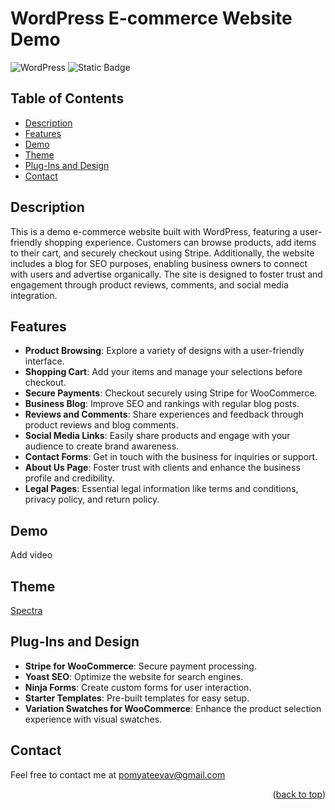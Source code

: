 # WordPress E-commerce Website Demo

![WordPress](https://img.shields.io/badge/WordPress-blue?style=for-the-badge&logo=WordPress&labelColor=grey)
![Static Badge](https://img.shields.io/badge/Stripe-purple?style=for-the-badge&logo=Stripe&labelColor=grey)

## Table of Contents

<ul>
    <li>
        <a href="#description">Description</a>
    </li>
    <li>
        <a href="#features">Features</a>
    </li>
    <li>
        <a href="#demo">Demo</a>
    </li>
    <li>
        <a href="#theme">Theme</a>
    </li>
    <li>
        <a href="#plug-ins-and-design">Plug-Ins and Design</a>
    </li>
    <li>
        <a href="#contact">Contact</a>
    </li>
</ul>

## Description

This is a demo e-commerce website built with WordPress, featuring a user-friendly shopping experience. Customers can browse products, add items to their cart, and securely checkout using Stripe. Additionally, the website includes a blog for SEO purposes, enabling business owners to connect with users and advertise organically. The site is designed to foster trust and engagement through product reviews, comments, and social media integration.

## Features

- **Product Browsing**: Explore a variety of designs with a user-friendly interface.
- **Shopping Cart**: Add your items and manage your selections before checkout.
- **Secure Payments**: Checkout securely using Stripe for WooCommerce.
- **Business Blog**: Improve SEO and rankings with regular blog posts.
- **Reviews and Comments**: Share experiences and feedback through product reviews and blog comments.
- **Social Media Links**: Easily share products and engage with your audience to create brand awareness.
- **Contact Forms**: Get in touch with the business for inquiries or support.
- **About Us Page**: Foster trust with clients and enhance the business profile and credibility.
- **Legal Pages**: Essential legal information like terms and conditions, privacy policy, and return policy.

## Demo

Add video 

## Theme 

[Spectra](https://wpspectra.com/)

## Plug-Ins and Design 

- **Stripe for WooCommerce**: Secure payment processing.
- **Yoast SEO**: Optimize the website for search engines.
- **Ninja Forms**: Create custom forms for user interaction.
- **Starter Templates**: Pre-built templates for easy setup.
- **Variation Swatches for WooCommerce**: Enhance the product selection experience with visual swatches.

## Contact

Feel free to contact me at [pomyateevav@gmail.com](mailto:pomyateevav@gmail.com)

<p align="right">(<a href="#wordpress-e-commerce-website-demo">back to top</a>)</p>